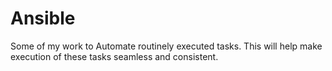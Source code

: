 # Ansible
Some of my work to Automate routinely executed tasks.
This will help make execution of these tasks seamless and consistent.
